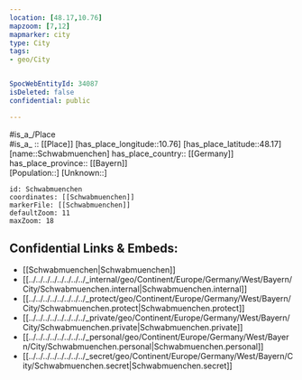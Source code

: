 ```yaml
---
location: [48.17,10.76] 
mapzoom: [7,12] 
mapmarker: city 
type: City
tags:
- geo/City


SpocWebEntityId: 34087
isDeleted: false
confidential: public

---
```

#is_a_/Place  
#is_a_ :: [[Place]] 
[has_place_longitude::10.76] 
[has_place_latitude::48.17] 
[name::Schwabmuenchen] 
has_place_country:: [[Germany]]  
has_place_province:: [[Bayern]]  
[Population::] 
[Unknown::] 


```leaflet
id: Schwabmuenchen
coordinates: [[Schwabmuenchen]] 
markerFile: [[Schwabmuenchen]] 
defaultZoom: 11 
maxZoom: 18
```


## Confidential Links & Embeds: 
- [[Schwabmuenchen|Schwabmuenchen]]  
- [[../../../../../../../../_internal/geo/Continent/Europe/Germany/West/Bayern/City/Schwabmuenchen.internal|Schwabmuenchen.internal]] 
- [[../../../../../../../../_protect/geo/Continent/Europe/Germany/West/Bayern/City/Schwabmuenchen.protect|Schwabmuenchen.protect]] 
- [[../../../../../../../../_private/geo/Continent/Europe/Germany/West/Bayern/City/Schwabmuenchen.private|Schwabmuenchen.private]] 
- [[../../../../../../../../_personal/geo/Continent/Europe/Germany/West/Bayern/City/Schwabmuenchen.personal|Schwabmuenchen.personal]] 
- [[../../../../../../../../_secret/geo/Continent/Europe/Germany/West/Bayern/City/Schwabmuenchen.secret|Schwabmuenchen.secret]] 
